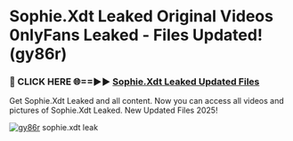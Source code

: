 # Sophie.Xdt Leaked Original Videos 0nlyFans Leaked - Files Updated! (gy86r)

<h3>🔴 CLICK HERE 🌐==►► <a href="https://tinyurl.com/x26r9saj" rel="nofollow">Sophie.Xdt Leaked Updated Files</a></h3>

Get Sophie.Xdt Leaked and all content. Now you can access all videos and pictures of Sophie.Xdt Leaked. New Updated Files 2025!

[![gy86r](https://i.imgur.com/LkgZPqh.gif)](https://tinyurl.com/x26r9saj)
sophie.xdt leak